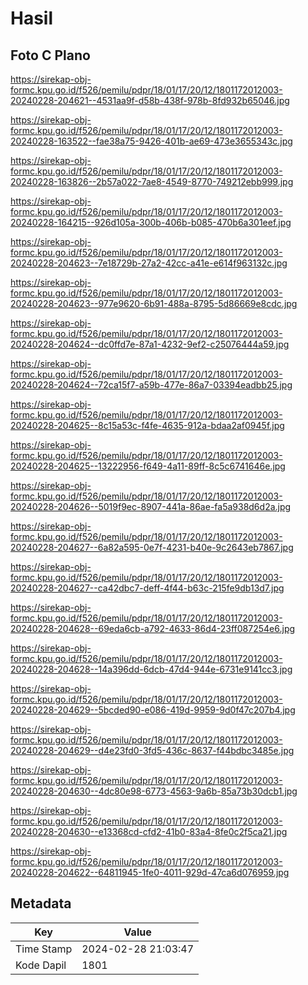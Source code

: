 # Hasil

## Foto C Plano

https://sirekap-obj-formc.kpu.go.id/f526/pemilu/pdpr/18/01/17/20/12/1801172012003-20240228-204621--4531aa9f-d58b-438f-978b-8fd932b65046.jpg

https://sirekap-obj-formc.kpu.go.id/f526/pemilu/pdpr/18/01/17/20/12/1801172012003-20240228-163522--fae38a75-9426-401b-ae69-473e3655343c.jpg

https://sirekap-obj-formc.kpu.go.id/f526/pemilu/pdpr/18/01/17/20/12/1801172012003-20240228-163826--2b57a022-7ae8-4549-8770-749212ebb999.jpg

https://sirekap-obj-formc.kpu.go.id/f526/pemilu/pdpr/18/01/17/20/12/1801172012003-20240228-164215--926d105a-300b-406b-b085-470b6a301eef.jpg

https://sirekap-obj-formc.kpu.go.id/f526/pemilu/pdpr/18/01/17/20/12/1801172012003-20240228-204623--7e18729b-27a2-42cc-a41e-e614f963132c.jpg

https://sirekap-obj-formc.kpu.go.id/f526/pemilu/pdpr/18/01/17/20/12/1801172012003-20240228-204623--977e9620-6b91-488a-8795-5d86669e8cdc.jpg

https://sirekap-obj-formc.kpu.go.id/f526/pemilu/pdpr/18/01/17/20/12/1801172012003-20240228-204624--dc0ffd7e-87a1-4232-9ef2-c25076444a59.jpg

https://sirekap-obj-formc.kpu.go.id/f526/pemilu/pdpr/18/01/17/20/12/1801172012003-20240228-204624--72ca15f7-a59b-477e-86a7-03394eadbb25.jpg

https://sirekap-obj-formc.kpu.go.id/f526/pemilu/pdpr/18/01/17/20/12/1801172012003-20240228-204625--8c15a53c-f4fe-4635-912a-bdaa2af0945f.jpg

https://sirekap-obj-formc.kpu.go.id/f526/pemilu/pdpr/18/01/17/20/12/1801172012003-20240228-204625--13222956-f649-4a11-89ff-8c5c6741646e.jpg

https://sirekap-obj-formc.kpu.go.id/f526/pemilu/pdpr/18/01/17/20/12/1801172012003-20240228-204626--5019f9ec-8907-441a-86ae-fa5a938d6d2a.jpg

https://sirekap-obj-formc.kpu.go.id/f526/pemilu/pdpr/18/01/17/20/12/1801172012003-20240228-204627--6a82a595-0e7f-4231-b40e-9c2643eb7867.jpg

https://sirekap-obj-formc.kpu.go.id/f526/pemilu/pdpr/18/01/17/20/12/1801172012003-20240228-204627--ca42dbc7-deff-4f44-b63c-215fe9db13d7.jpg

https://sirekap-obj-formc.kpu.go.id/f526/pemilu/pdpr/18/01/17/20/12/1801172012003-20240228-204628--69eda6cb-a792-4633-86d4-23ff087254e6.jpg

https://sirekap-obj-formc.kpu.go.id/f526/pemilu/pdpr/18/01/17/20/12/1801172012003-20240228-204628--14a396dd-6dcb-47d4-944e-6731e9141cc3.jpg

https://sirekap-obj-formc.kpu.go.id/f526/pemilu/pdpr/18/01/17/20/12/1801172012003-20240228-204629--5bcded90-e086-419d-9959-9d0f47c207b4.jpg

https://sirekap-obj-formc.kpu.go.id/f526/pemilu/pdpr/18/01/17/20/12/1801172012003-20240228-204629--d4e23fd0-3fd5-436c-8637-f44bdbc3485e.jpg

https://sirekap-obj-formc.kpu.go.id/f526/pemilu/pdpr/18/01/17/20/12/1801172012003-20240228-204630--4dc80e98-6773-4563-9a6b-85a73b30dcb1.jpg

https://sirekap-obj-formc.kpu.go.id/f526/pemilu/pdpr/18/01/17/20/12/1801172012003-20240228-204630--e13368cd-cfd2-41b0-83a4-8fe0c2f5ca21.jpg

https://sirekap-obj-formc.kpu.go.id/f526/pemilu/pdpr/18/01/17/20/12/1801172012003-20240228-204622--64811945-1fe0-4011-929d-47ca6d076959.jpg


## Metadata

| Key        | Value               |
| ---------- | ------------------- |
| Time Stamp | 2024-02-28 21:03:47 |
| Kode Dapil | 1801                |




